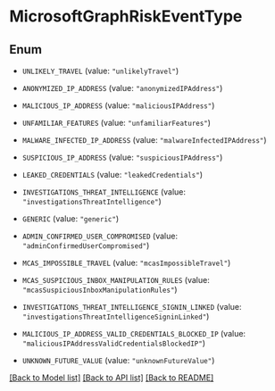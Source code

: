 # MicrosoftGraphRiskEventType

## Enum


* `UNLIKELY_TRAVEL` (value: `"unlikelyTravel"`)

* `ANONYMIZED_IP_ADDRESS` (value: `"anonymizedIPAddress"`)

* `MALICIOUS_IP_ADDRESS` (value: `"maliciousIPAddress"`)

* `UNFAMILIAR_FEATURES` (value: `"unfamiliarFeatures"`)

* `MALWARE_INFECTED_IP_ADDRESS` (value: `"malwareInfectedIPAddress"`)

* `SUSPICIOUS_IP_ADDRESS` (value: `"suspiciousIPAddress"`)

* `LEAKED_CREDENTIALS` (value: `"leakedCredentials"`)

* `INVESTIGATIONS_THREAT_INTELLIGENCE` (value: `"investigationsThreatIntelligence"`)

* `GENERIC` (value: `"generic"`)

* `ADMIN_CONFIRMED_USER_COMPROMISED` (value: `"adminConfirmedUserCompromised"`)

* `MCAS_IMPOSSIBLE_TRAVEL` (value: `"mcasImpossibleTravel"`)

* `MCAS_SUSPICIOUS_INBOX_MANIPULATION_RULES` (value: `"mcasSuspiciousInboxManipulationRules"`)

* `INVESTIGATIONS_THREAT_INTELLIGENCE_SIGNIN_LINKED` (value: `"investigationsThreatIntelligenceSigninLinked"`)

* `MALICIOUS_IP_ADDRESS_VALID_CREDENTIALS_BLOCKED_IP` (value: `"maliciousIPAddressValidCredentialsBlockedIP"`)

* `UNKNOWN_FUTURE_VALUE` (value: `"unknownFutureValue"`)


[[Back to Model list]](../README.md#documentation-for-models) [[Back to API list]](../README.md#documentation-for-api-endpoints) [[Back to README]](../README.md)


